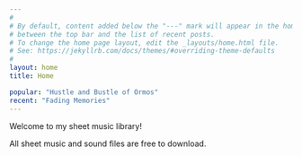 ```yaml
---
#
# By default, content added below the "---" mark will appear in the home page
# between the top bar and the list of recent posts.
# To change the home page layout, edit the _layouts/home.html file.
# See: https://jekyllrb.com/docs/themes/#overriding-theme-defaults
#
layout: home
title: Home

popular: "Hustle and Bustle of Ormos"
recent: "Fading Memories"
---
```

<body>

  <div>
    <p>Welcome to my sheet music library!</p>
    <p>All sheet music and sound files are free to download.</p>
  </div>

   
</body>
  
